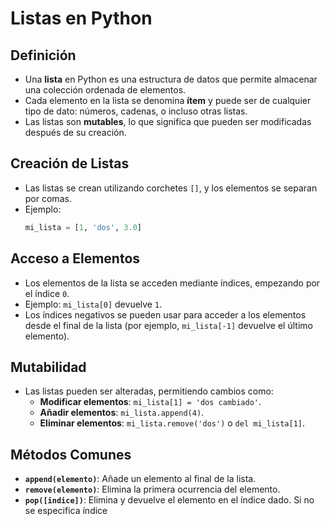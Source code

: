 # Listas en Python

## Definición
- Una **lista** en Python es una estructura de datos que permite almacenar una colección ordenada de elementos.
- Cada elemento en la lista se denomina **ítem** y puede ser de cualquier tipo de dato: números, cadenas, o incluso otras listas.
- Las listas son **mutables**, lo que significa que pueden ser modificadas después de su creación.

## Creación de Listas
- Las listas se crean utilizando corchetes `[]`, y los elementos se separan por comas.
- Ejemplo: 
  ```python
  mi_lista = [1, 'dos', 3.0]
  ```

## Acceso a Elementos
- Los elementos de la lista se acceden mediante índices, empezando por el índice `0`.
- Ejemplo: `mi_lista[0]` devuelve `1`.
- Los índices negativos se pueden usar para acceder a los elementos desde el final de la lista (por ejemplo, `mi_lista[-1]` devuelve el último elemento).

## Mutabilidad
- Las listas pueden ser alteradas, permitiendo cambios como:
  - **Modificar elementos**: `mi_lista[1] = 'dos cambiado'`.
  - **Añadir elementos**: `mi_lista.append(4)`.
  - **Eliminar elementos**: `mi_lista.remove('dos')` o `del mi_lista[1]`.

## Métodos Comunes
- **`append(elemento)`**: Añade un elemento al final de la lista.
- **`remove(elemento)`**: Elimina la primera ocurrencia del elemento.
- **`pop([indice])`**: Elimina y devuelve el elemento en el índice dado. Si no se especifica índice